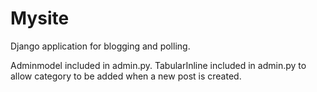 # Mysite

Django application for blogging and polling.

Adminmodel included in admin.py. TabularInline included in admin.py to allow category
to be added when a new post is created.
